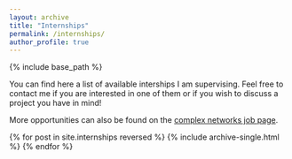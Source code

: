 ```yaml
---
layout: archive
title: "Internships"
permalink: /internships/
author_profile: true
---
```


{% include base_path %}

You can find here a list of available interships I am supervising. Feel free to contact me if you are interested in one of them or if you wish to discuss a project you have in mind!

More opportunities can also be found on the [complex networks job page](http://www.complexnetworks.fr/projects/).

{% for post in site.internships reversed %}
	{% include archive-single.html %}
{% endfor %}
